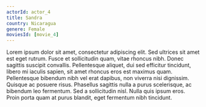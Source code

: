 ```yaml
---
actorId: actor_4
title: Sandra
country: Nicaragua
genere: Female
moviesId: [movie_4]
---
```


Lorem ipsum dolor sit amet, consectetur adipiscing elit. Sed ultrices sit amet est eget rutrum. Fusce et sollicitudin quam, vitae rhoncus nibh. Donec sagittis suscipit convallis. Pellentesque aliquet, dui sed efficitur tincidunt, libero mi iaculis sapien, sit amet rhoncus eros est maximus quam. Pellentesque bibendum nibh vel erat dapibus, non viverra nisi dignissim. Quisque ac posuere risus. Phasellus sagittis nulla a purus scelerisque, ac bibendum leo fermentum. Sed a sollicitudin nisl. Nulla quis ipsum eros. Proin porta quam at purus blandit, eget fermentum nibh tincidunt.